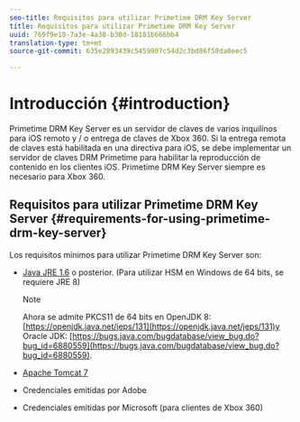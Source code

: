 ```yaml
---
seo-title: Requisitos para utilizar Primetime DRM Key Server
title: Requisitos para utilizar Primetime DRM Key Server
uuid: 769f9e10-7a3e-4a38-b30d-18181b666bb4
translation-type: tm+mt
source-git-commit: 635e2893439c5459907c54d2c3bd86f58da0eec5

---
```



# Introducción {#introduction}

Primetime DRM Key Server es un servidor de claves de varios inquilinos para iOS remoto y / o entrega de claves de Xbox 360. Si la entrega remota de claves está habilitada en una directiva para iOS, se debe implementar un servidor de claves DRM Primetime para habilitar la reproducción de contenido en los clientes iOS. Primetime DRM Key Server siempre es necesario para Xbox 360.

## Requisitos para utilizar Primetime DRM Key Server {#requirements-for-using-primetime-drm-key-server}

Los requisitos mínimos para utilizar Primetime DRM Key Server son:

* [Java JRE 1.6](https://www.oracle.com/technetwork/java/javase/downloads/index.html) o posterior. (Para utilizar HSM en Windows de 64 bits, se requiere JRE 8)

   >[!NOTE]
   >
   >Ahora se admite PKCS11 de 64 bits en OpenJDK 8: [https://openjdk.java.net/jeps/131](https://openjdk.java.net/jeps/131)y Oracle JDK: [https://bugs.java.com/bugdatabase/view_bug.do?bug_id=6880559](https://bugs.java.com/bugdatabase/view_bug.do?bug_id=6880559).

* [Apache Tomcat 7](https://tomcat.apache.org)
* Credenciales emitidas por Adobe
* Credenciales emitidas por Microsoft (para clientes de Xbox 360)